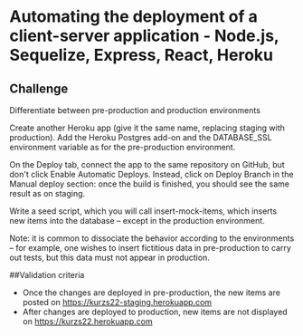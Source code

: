 # Automating the deployment of a client-server application - Node.js, Sequelize, Express, React, Heroku

## Challenge

Differentiate between pre-production and production environments

Create another Heroku app (give it the same name, replacing staging with production). Add the Heroku Postgres add-on and the DATABASE_SSL environment variable as for the pre-production environment.

On the Deploy tab, connect the app to the same repository on GitHub, but don't click Enable Automatic Deploys. Instead, click on Deploy Branch in the Manual deploy section: once the build is finished, you should see the same result as on staging.

Write a seed script, which you will call insert-mock-items, which inserts new items into the database – except in the production environment.

Note: it is common to dissociate the behavior according to the environments – for example, one wishes to insert fictitious data in pre-production to carry out tests, but this data must not appear in production.

##Validation criteria

- Once the changes are deployed in pre-production, the new items are posted on https://kurzs22-staging.herokuapp.com
- After changes are deployed to production, new items are not displayed on https://kurzs22.herokuapp.com


